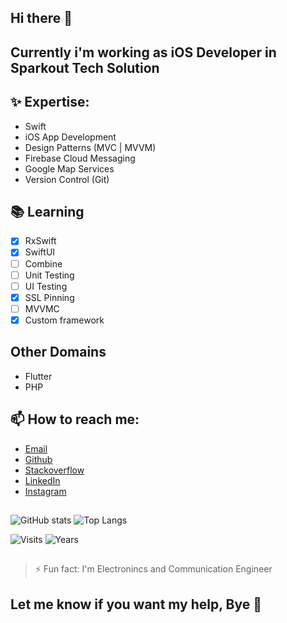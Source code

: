 ## Hi there 👋
## Currently i'm working as iOS Developer in Sparkout Tech Solution
## ✨ Expertise:
- Swift
- iOS App Development
- Design Patterns (MVC | MVVM)
- Firebase Cloud Messaging
- Google Map Services
- Version Control (Git)

## 📚 Learning
- [x] RxSwift
- [x] SwiftUI
- [ ] Combine
- [ ] Unit Testing
- [ ] UI Testing
- [x] SSL Pinning
- [ ] MVVMC
- [x] Custom framework

## Other Domains
- Flutter
- PHP

## 📫 How to reach me:
- [Email](mailto:shanmugarajeshwaranr@gmail.com)
- [Github](https://www.github.com/shanmugam105)
- [Stackoverflow](https://stackoverflow.com/users/11026625/shanmugarajeshwaran-r)
- [LinkedIn](https://www.linkedin.com/in/reach-to-shan)
- [Instagram](https://www.instagram.com/sharveshwaran.r)
##
![GitHub stats](https://github-readme-stats.vercel.app/api?username=nova-corp&show_icons=true)
![Top Langs](https://github-readme-stats.vercel.app/api/top-langs/?username=nova-corp)

![Visits](https://badges.pufler.dev/visits/nova-corp/nova-corp?style=rounded-square&color=material&logo=github)
![Years](https://badges.pufler.dev/years/nova-corp?style=rounded-square&color=material&logo=github)

##
> ⚡ Fun fact: I'm Electronincs and Communication Engineer

##
## Let me know if you want my help, Bye 👋
